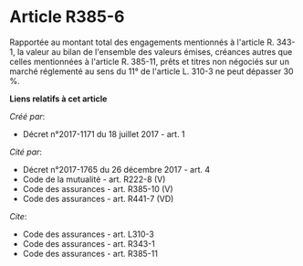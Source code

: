 # Article R385-6

Rapportée au montant total des engagements mentionnés à l'article R. 343-1, la valeur au bilan de l'ensemble des valeurs
émises, créances autres que celles mentionnées à l'article R. 385-11, prêts et titres non négociés sur un marché réglementé
au sens du 11° de l'article L. 310-3 ne peut dépasser 30 %.

**Liens relatifs à cet article**

_Créé par_:

  - Décret n°2017-1171 du 18 juillet 2017 - art. 1

_Cité par_:

  - Décret n°2017-1765 du 26 décembre 2017 - art. 4
  - Code de la mutualité - art. R222-8 (V)
  - Code des assurances - art. R385-10 (V)
  - Code des assurances - art. R441-7 (VD)

_Cite_:

  - Code des assurances - art. L310-3
  - Code des assurances - art. R343-1
  - Code des assurances - art. R385-11

